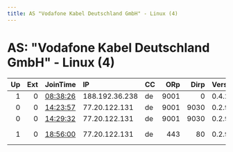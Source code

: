 ```yaml
---
title: AS "Vodafone Kabel Deutschland GmbH" - Linux (4)
---
```


# AS: "Vodafone Kabel Deutschland GmbH" - Linux (4)

|   Up |   Ext | JoinTime                                                                                            | IP             | CC   |   ORp |   Dirp | Version   | Contact                   | Nickname      |   eFamMembers |
|-----:|------:|:----------------------------------------------------------------------------------------------------|:---------------|:-----|------:|-------:|:----------|:--------------------------|:--------------|--------------:|
|    1 |     0 | [08:38:26](https://metrics.torproject.org/rs.html#details/0BC39C1EC9BA78F9C5B22621D1B618A1C89B17C5) | 188.192.36.238 | de   |  9001 |      0 | 0.4.2.6   | None                      | fakof         |             1 |
|    0 |     0 | [14:23:57](https://metrics.torproject.org/rs.html#details/34BB6959A631242509A863301E66458534B4FDA7) | 77.20.122.131  | de   |  9001 |   9030 | 0.2.9.16  | None                      | r3dux         |             1 |
|    0 |     0 | [14:29:32](https://metrics.torproject.org/rs.html#details/997CC1B9A76F15BB669D6686E788ECFBDD0EA28A) | 77.20.122.131  | de   |  9001 |   9030 | 0.2.9.16  | None                      | r3dux         |             1 |
|    1 |     0 | [18:56:00](https://metrics.torproject.org/rs.html#details/40CADE0E372ACD946F12226B96C7B06C07A8E956) | 77.20.122.131  | de   |   443 |     80 | 0.2.9.16  | r3duxTORrelay r3dux.t1me0 | r3duxTORrelay |             1 |
